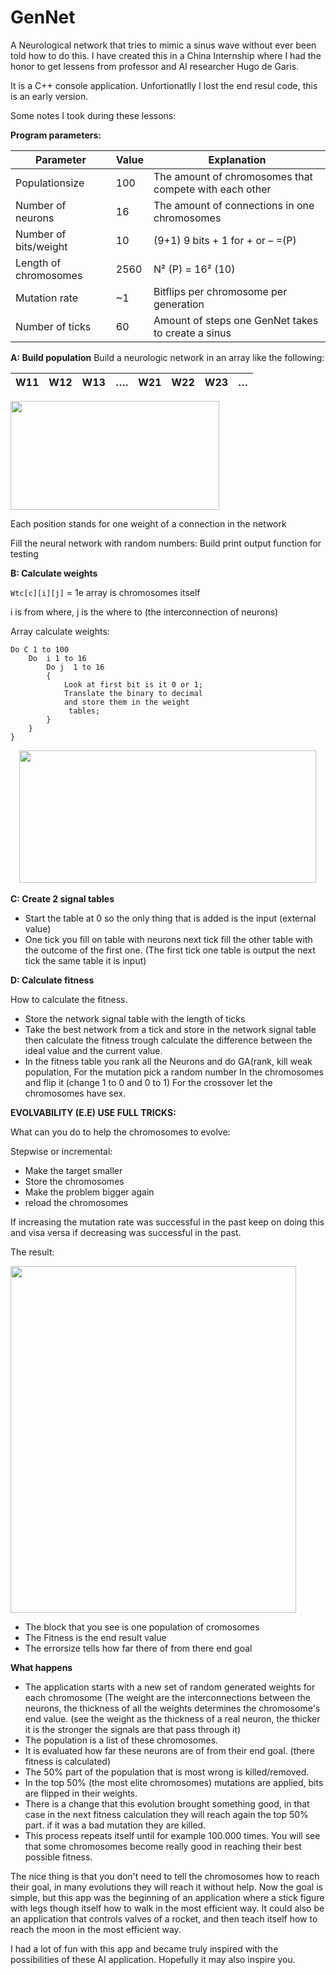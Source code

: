 # GenNet
A Neurological network that tries to mimic a sinus wave without ever been told how to do this.
I have created this in a China Internship where I had the honor to get lessens from professor and AI researcher Hugo de Garis.

It is a C++ console application.
Unfortionatlly I lost the end resul code, this is an early version. 


Some notes I took during these lessons:

**Program parameters:**

Parameter | Value | Explanation
--- | --- | --- 
Populationsize | 100 | The amount of chromosomes that compete with each other
Number of neurons | 16 | The amount of connections in one chromosomes
Number of bits/weight| 10 | (9+1) 9 bits + 1 for + or – =(P)
Length of chromosomes| 2560 | N² (P) = 16² (10) 
Mutation rate | ~1 | Bitflips per chromosome per generation
Number of ticks | 60 | Amount of steps one GenNet takes to create a sinus 

**A: Build population**
Build a neurologic network in an array like the following:

| W11 | W12 | W13 | …. | W21 | W22 | W23 | … | 
| - | - | - | - | - | - | - | - | 


<img src="https://user-images.githubusercontent.com/19152655/156929699-a46540c8-dee2-40be-878e-f1ec0704d356.png" width="334" height="174">


Each position stands for one weight of a connection in the network	
  
Fill the neural network with random numbers:
Build print output function for testing 		
							

**B: Calculate weights**

`Wtc[c][i][j]`  = 1e array is chromosomes itself

i is from where, j is the where to (the interconnection of neurons)

Array calculate weights:
```
Do C 1 to 100
	Do  i 1 to 16
	 	Do j  1 to 16
		{
			Look at first bit is it 0 or 1;
			Translate the binary to decimal 
			and store them in the weight
			 tables; 
		}
	}
}
```

 <img src="https://user-images.githubusercontent.com/19152655/156931013-5549f503-b4e5-493e-a340-ca84331913b0.png" width="475" height="212">
 
 
 **C: Create 2 signal tables**
 
- Start the table at 0 so the only thing that is added is the input (external value)
- One tick you fill on table with neurons next tick fill the other table 
with the outcome of the first one. (The first tick one table is output 
the next tick the same table it is input)


**D: Calculate fitness**

How to calculate the fitness.
- Store the network signal table with the length of ticks
- Take the best network from a tick and store in the network signal table then calculate the fitness trough calculate the difference between the ideal value and the current value.
- In the fitness table you rank all the Neurons and do GA(rank, kill weak population, 
For the mutation pick a random number 
In the chromosomes and flip it 
(change 1 to 0 and 0 to 1)
For the crossover let the chromosomes have sex.
 
**EVOLVABILITY (E.E) USE FULL TRICKS:**

What can you do to help the chromosomes to evolve:

Stepwise or incremental:
- Make the target smaller
- Store the chromosomes
- Make the problem bigger again
- reload the chromosomes 

If increasing the mutation rate was successful in the past keep on doing this and visa versa if decreasing was successful in the past.




The result:

<img src="https://user-images.githubusercontent.com/19152655/156931411-5d0869fe-34b5-47dc-b193-f2389dc0f1c9.png" width="457" height="555">

- The block that you see is one population of cromosomes
- The Fitness is the end result value
- The errorsize tells how far there of from there end goal

**What happens**
- The application starts with a new set of random generated weights for each chromosome (The weight are the interconnections between the neurons, the thickness of all the weights determines the chromosome's end value. (see the weight as the thickness of a real neuron, the thicker it is the stronger the signals are that pass through it)
- The population is a list of these chromosomes.
- It is evaluated how far these neurons are of from their end goal. (there fitness is calculated)
- The 50% part of the population that is most wrong is killed/removed.
- In the top 50% (the most elite chromosomes) mutations are applied, bits are flipped in their weights.
- There is a change that this evolution brought something good, in that case in the next fitness calculation they will reach again the top 50% part. if it was a bad mutation they are killed.
- This process repeats itself until for example 100.000 times. You will see that some chromosomes become really good in reaching their best possible fitness.

The nice thing is that you don't need to tell the chromosomes how to reach their goal, in many evolutions they will reach it without help.
Now the goal is simple, but this app was the beginning of an application where a stick figure with legs though itself how to walk in the most efficient way.
It could also be an application that controls valves of a rocket, and then teach itself how to reach the moon in the most efficient way.

I had a lot of fun with this app and became truly inspired with the possibilities of these AI application. Hopefully it may also inspire you.
